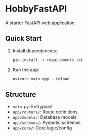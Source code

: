 # HobbyFastAPI

A starter FastAPI web application.

## Quick Start

1. Install dependencies:
   ```powershell
   pip install -r requirements.txt
   ```
2. Run the app:
   ```powershell
   uvicorn main:app --reload
   ```

## Structure
- `main.py`: Entrypoint
- `app/routers/`: Route definitions
- `app/models/`: Database models
- `app/schemas/`: Pydantic schemas
- `app/core/`: Core logic/config
